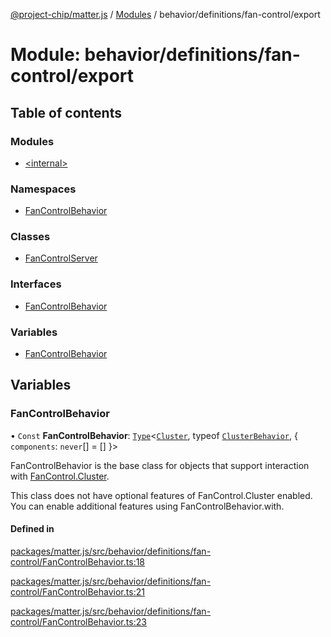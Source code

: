 [@project-chip/matter.js](../README.md) / [Modules](../modules.md) / behavior/definitions/fan-control/export

# Module: behavior/definitions/fan-control/export

## Table of contents

### Modules

- [\<internal\>](behavior_definitions_fan_control_export._internal_.md)

### Namespaces

- [FanControlBehavior](behavior_definitions_fan_control_export.FanControlBehavior.md)

### Classes

- [FanControlServer](../classes/behavior_definitions_fan_control_export.FanControlServer.md)

### Interfaces

- [FanControlBehavior](../interfaces/behavior_definitions_fan_control_export.FanControlBehavior-1.md)

### Variables

- [FanControlBehavior](behavior_definitions_fan_control_export.md#fancontrolbehavior)

## Variables

### FanControlBehavior

• `Const` **FanControlBehavior**: [`Type`](../interfaces/behavior_cluster_export.ClusterBehavior.Type.md)\<[`Cluster`](../interfaces/cluster_export.FanControl.Cluster.md), typeof [`ClusterBehavior`](behavior_cluster_export.ClusterBehavior.md), \{ `components`: `never`[] = [] }\>

FanControlBehavior is the base class for objects that support interaction with [FanControl.Cluster](cluster_export.FanControl.md#cluster).

This class does not have optional features of FanControl.Cluster enabled. You can enable additional features using
FanControlBehavior.with.

#### Defined in

[packages/matter.js/src/behavior/definitions/fan-control/FanControlBehavior.ts:18](https://github.com/project-chip/matter.js/blob/5f71eedebdb9fa54338bde320c311bb359b7455d/packages/matter.js/src/behavior/definitions/fan-control/FanControlBehavior.ts#L18)

[packages/matter.js/src/behavior/definitions/fan-control/FanControlBehavior.ts:21](https://github.com/project-chip/matter.js/blob/5f71eedebdb9fa54338bde320c311bb359b7455d/packages/matter.js/src/behavior/definitions/fan-control/FanControlBehavior.ts#L21)

[packages/matter.js/src/behavior/definitions/fan-control/FanControlBehavior.ts:23](https://github.com/project-chip/matter.js/blob/5f71eedebdb9fa54338bde320c311bb359b7455d/packages/matter.js/src/behavior/definitions/fan-control/FanControlBehavior.ts#L23)
